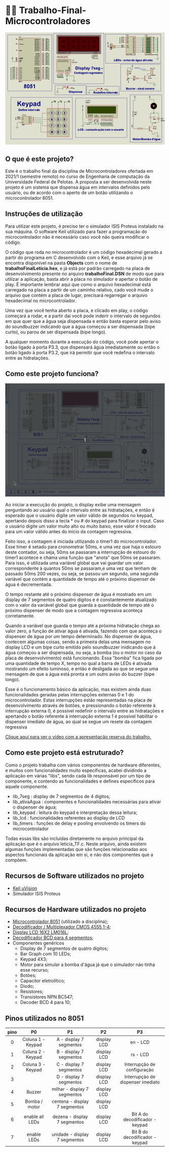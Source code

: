 # 👩‍💻 Trabalho-Final-Microcontroladores
![imagem do hardware do projeto](imagens/trabalhoFinal.png)
## O que é este projeto?

Este é o trabalho final da disciplina de Microcontroladores ofertada em 2021/1 (semestre remoto) no curso de Engenharia de computação da Universidade Federal de Pelotas.
A proposta a ser desenvolvida neste projeto é um sistema que dispensa água em intervalos definidos pelo usuário, ou de acordo com o aperto de um botão utilizando o microcontrolador 8051.

## Instruções de utilização
Para utilizar este projeto, é preciso ter o simulador ISIS Proteus instalado na sua máquina. O software Keil utilizado para fazer a programação do microcontrolador não é necessário caso você não queira modificar o código. 

O código que roda no microcontrolador é um código hexadecimal gerado a partir do programa em C desenvolvido com o Keil, e esse arquivo já se encontra disponível na pasta **Objects** com o nome de **trabalhoFinalLeticia.hex**, e já está por padrão carregado na placa de desenvolvimento presente no arquivo **trabalhoFinal.DSN** de modo que para utilizar a aplicação, basta abrir a placa no simulador e apertar o botão de play. É importante lembrar aqui que como o arquivo hexadecimal está carregado na placa a partir de um caminho relativo, cado você mude o arquivo que contém a placa de lugar, precisará regarregar o arquivo hexadecimal no microcontrolador.

Uma vez que você tenha aberto a placa, e clicado em play, o código começará a rodar, e a partir dai você pode inderir o intervalo de segundos em que quer que a água seja dispensada e então basta esperar pelo aviso do soundbuzzer indicando que a água começou a ser dispensada (bipe curto), ou parou de ser dispensada (bipe longo).

A qualquer momento durante a execução do código, você pode apertar o botão ligado à porta P3.3, que dispensará água imediatamente ou então o botão ligado à porta P3.2, que irá permitir que você redefina o intervalo entre as hidratações.

## Como este projeto funciona?

![gif do funcionamento do projeto](imagens/funcionamento_microcontroladores.gif)

Ao iniciar a execução do projeto, o display exibe uma mensagem perguntando ao usuário qual o intervalo entre as hidratações, e então é esperado que o usuário digite um valor válido de segundos no keypad, apertando depois disso a tecla * ou # do keypad para finalizar o input. Caso o usuário digite um valor muito alto ou muito baixo, esse valor é trocado para um valor válido antes do início da contagem regressiva. 

Feito isso, a contagem é iniciada utilizando o timer1 do microcontrolador. Esse timer é setado para cronometrar 50ms, e uma vez que haja o estouro deste contador, ou seja, 50ms se passaram a interrupção de estouro do timer1 acontece e chama uma função que "anota" que 50ms se passaram. Para isso, é utilizada uma variável global que vai guardar um valor correspondente à quantos 50ms se passaram,e uma vez que tenham de passado 50ms 200 vezes, ou seja, se passou um segundo, uma segunda variável que contém a quantidade de tempo até o próximo dispenser de água é decrementada.

O tempo restante até o próximo dispenser de água é mostrado em um display de 7 segmentos de quatro dígitos e é constantemente atualizado com o valor da variável global que guarda a quantidade de tempo até o próximo dispenser de modo que a contagem regressiva aconteça corretamente.

Quando a variável que guarda o tempo até a próxima hidratação chega ao valor zero, a função de ativar água é ativada, fazendo com que aconteça o dispenser de água por um tempo determinado. No dispenser de água, contecem algumas coisas, sendo a primeira delas uma mensagem no display LCD e um bipe curto emitido pelo soundbuzzer inidicando que á água começou a ser dispensada, ou seja, a bomba (ou o motor no caso da placa de desenvolvimento) está funcionando. Essa "bomba" fica ligada por uma quantidade de tempo X, tempo no qual a barra de LEDs é ativada mostrando um efeito luminoso, e então é desligada ao que se segue uma mensagem de que a água está pronta e um outro aviso do buzzer (bipe longo).

Esse é o funcionamento básico da aplicação, mas existem ainda duas funcionalidades geradas pelas interrupções externas 0 e 1 do microcontrolador. Estas interrupções estão representadas na placa de desenvolvimento através de botões, e pressionando o botão referente à interrupção externa 0, é possível redefinir o intervalo entre as hidratações e apertando o botão referente à interrupção externa 1 é possível habilitar o dispenser imediato de água, ao qual se segue um resete da contagem regressiva

[Clique aqui para ver o vídeo com a apresentação reserva do trabalho.](https://youtu.be/XvAyQBDxBU4)

## Como este projeto está estruturado?

Como o projeto trabalha com vários componentes de hardware diferentes, e muitos com funcionalidades muito específicas, acabei dividindo a aplicação em várias "libs", sendo cada lib responsável por um tipo de componente, e contendo as funcionalidades e defines específicos para aquele componente.

* lib_7seg : display de 7 segmentos de 4 dígitos;
* lib_ativaAgua : componentes e funcionalidades necessárias para ativar o dispenser de água;
* lib_keypad : leitura do keypad e interpretação dessa leitura;
* lib_lcd : funcionalidades referentes ao display de LCD
* lib_timers : funções de delay e pooling envolvendo os timers do microcontrolador

Todas essas libs são incluidas diretamente no arquivo principal da aplicação que é o arquivo leticia_TF.c. Neste arquivo, ainda existem algumas funções implementadas que são funções relacionadas aos aspectos funcionais da aplicação em si, e não dos componentes que a compõem. 

## Recursos de Software utilizados no projeto

* [Keil uVision](https://www.keil.com/c51/demo/eval/c51.htm)
* Simulador ISIS Proteus
## Recursos de Hardware utilizados no projeto

* [Microcontrolador 8051](https://pdf1.alldatasheet.com/datasheet-pdf/view/82390/ATMEL/AT89S52.html) (utilizado a disciplina);
* [Decodificador / Multiplexador CMOS 4555 1-4](https://www.ti.com/lit/ds/symlink/cd4555b.pdf?HQS=dis-mous-null-mousermode-dsf-pf-null-wwe&ts=1636865612936&ref_url=https%253A%252F%252Fbr.mouser.com%252F);
* [Display LCD 16X2 LM016L](https://www.datasheetarchive.com/pdf/download.php?id=cea14fe6a1c8d82c706c3cf01e69100cf1b7fe&type=O&term=LCD%2520LM016L%2520SPECIFICATIONS); 
* [Decodificador BCD para 4 segmentos](https://www.ti.com/lit/ds/symlink/cd74hc4511.pdf?ts=1636866635548&ref_url=https%253A%252F%252Fwww.ti.com%252Fproduct%252FCD74HC4511%253Futm_source%253Dsupplyframe%2526utm_medium%253DSEP%2526utm_campaign%253Dnot_alldatasheet%2526DCM%253Dyes%2526dclid%253DCMLsyquLl_QCFZaRlQIdyeUC0Q);
* Componentes genéricos
    * Display de 7 segmentos de quatro dígitos;
    * Bar Graph com 10 LEDs;
    * Keypad 4X3;
    * Motor para simular a bomba d'água já que o simulador não tinha esse recurso;
    * Botões;
    * Capacitor eletrolítico;
    * Diodo;
    * Resistores;
    * Transistores NPN BC547;
    * Decoder BCD 4 para 10;

## Pinos utilizados no 8051

 pino |P0 | P1 | P2 | P3
:------:|:---:|:----:|:----:|:---:
0| Coluna 1 - Keypad | A - display 7 segmentos | display LCD| en - LCD
1| Coluna 2 - Keypad | B - display 7 segmentos |display LCD| rs - LCD
2| Coluna 3 - Keypad | C - display 7 segmentos |display LCD| Interrupção de configuração
3| | D - display 7 segmentos |display LCD| Interrupção de dispenser imediato
4| Buzzer | milhar - display 7 segmentos |display LCD|
5| Bomba / motor| centena - display 7 segmentos |display LCD|
6| enable all LEDs| dezena - display 7 segmentos |display LCD| Bit A do decodificador - keypad
7| enable LEDs| unidade - display 7 segmentos |display LCD| Bit B do decodificador -keypad




